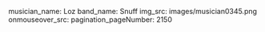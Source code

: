 musician_name: Loz
band_name: Snuff
img_src: images/musician0345.png
onmouseover_src: 
pagination_pageNumber: 2150